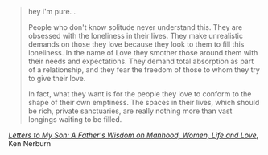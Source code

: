 > hey i'm pure. .
>
> People who don't know solitude never understand this. They are obsessed with the loneliness in their lives. They make unrealistic demands on those they love because they look to them to fill this loneliness. In the name of Love they smother those around them with their needs and expectations. They demand total absorption as part of a relationship, and they fear the freedom of those to whom they try to give their love.
>
> In fact, what they want is for the people they love to conform to the shape of their own emptiness. The spaces in their lives, which should be rich, private sanctuaries, are really nothing more than vast longings waiting to be filled.

[_Letters to My Son: A Father's Wisdom on Manhood, Women, Life and Love_](https://www.amazon.com/Letters-My-Son-Fathers-Manhood/dp/188003249X), Ken Nerburn

<br />
